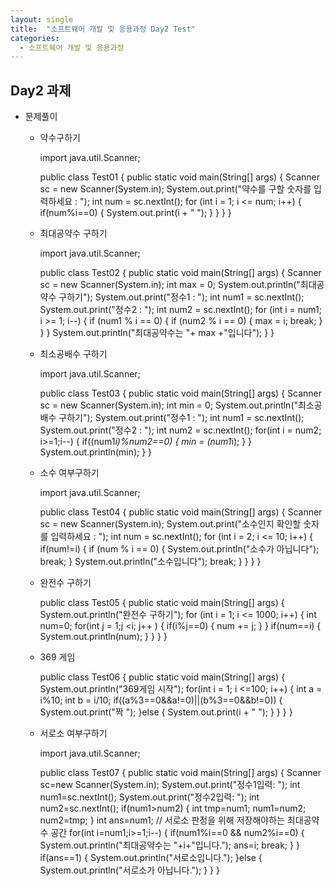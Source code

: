 ```yaml
---
layout: single
title:  "소프트웨어 개발 및 응용과정 Day2 Test"
categories:
  - 소프트웨어 개발 및 응용과정
---
```

## Day2 과제

* 문제풀이
  * 약수구하기
    
    import java.util.Scanner;

    public class Test01 {
      public static void main(String[] args) {
        Scanner sc = new Scanner(System.in);
        System.out.print("약수를 구할 숫자를 입력하세요 : ");
        int num = sc.nextInt();
        for (int i = 1; i <= num; i++) {
          if(num%i==0) {
          System.out.print(i + " ");
          }
        }
      }
    }
    


  * 최대공약수 구하기
    
    import java.util.Scanner;

    public class Test02 {
      public static void main(String[] args) {
      Scanner sc = new Scanner(System.in);
      int max = 0;
      System.out.println("최대공약수 구하기");
      System.out.print("정수1 : ");
      int num1 = sc.nextInt();
      System.out.print("정수2 : ");
      int num2 = sc.nextInt();
      for (int i = num1; i >= 1; i--) {
        if (num1 % i == 0) {
          if (num2 % i == 0) {
            max = i;
            break;
            }
          }
        }
        System.out.println("최대공약수는 "+ max +"입니다");
      }
    }
    


  * 최소공배수 구하기
    
    import java.util.Scanner;
    
    public class Test03 {
      public static void main(String[] args) {
        Scanner sc = new Scanner(System.in);
        int min = 0;
        System.out.println("최소공배수 구하기");
        System.out.print("정수1 : ");
        int num1 = sc.nextInt();
        System.out.print("정수2 : ");
        int num2 = sc.nextInt();
        for(int i = num2; i>=1;i--) {
          if((num1*i)%num2==0) {
          min = (num1*i);
         }
        }
        System.out.println(min);
      }
    }
    
  * 소수 여부구하기
    
    import java.util.Scanner;
    
    public class Test04 {
      public static void main(String[] args) {
        Scanner sc = new Scanner(System.in);
        System.out.print("소수인지 확인할 숫자를 입력하세요 : ");
        int num = sc.nextInt();
        for (int i = 2; i <= 10; i++) {
          if(num!=i) {
          if (num % i == 0) {
            System.out.println("소수가 아닙니다");
            break;
            }
          System.out.println("소수입니다");
          break;
         }
        }
      }
    }
    
  * 완전수 구하기
    
    public class Test05 {
      public static void main(String[] args) {
        System.out.println("완전수 구하기");
        for (int i = 1; i <= 1000; i++) {
          int num=0;
          for(int j = 1;j <i; j++ ) {
            if(i%j==0) {
            num += j;
            }
          }
           if(num==i) {
          System.out.println(num);
          }
        }
      }
    }
    

  * 369 게임
    
    public class Test06 {
      public static void main(String[] args) {
        System.out.println("369게임 시작");
          for(int i = 1; i <=100; i++) {
            int a = i%10;
            int b = i/10;
              if((a%3==0&&a!=0)||(b%3==0&&b!=0)) {
              System.out.print("짝 ");
             }else {
            System.out.print(i + " ");
           }
         }
       }
     }
    

  * 서로소 여부구하기
    
    import java.util.Scanner;
    
    public class Test07 {
      public static void main(String[] args) {
        Scanner sc=new Scanner(System.in);
        System.out.print("정수1입력: ");
        int num1=sc.nextInt();
        System.out.print("정수2입력: ");
        int num2=sc.nextInt();
        if(num1>num2) {
          int tmp=num1;
          num1=num2;
          num2=tmp;
        }
        int ans=num1; // 서로소 판정을 위해 저장해야하는 최대공약수 공간
        for(int i=num1;i>=1;i--) {
          if(num1%i==0 && num2%i==0) {
            System.out.println("최대공약수는 "+i+"입니다.");
            ans=i;
            break;
           }
          }
          if(ans==1) {
            System.out.println("서로소입니다.");
          }else {
          System.out.println("서로소가 아닙니다.");
         }
       }
    }
    
